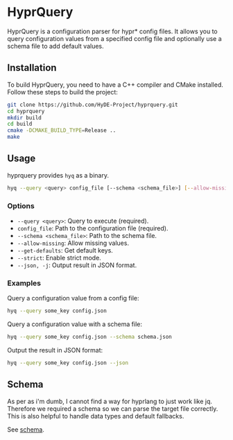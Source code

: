 # HyprQuery

HyprQuery is a configuration parser for hypr\* config files. It allows you to query configuration values from a specified config file and optionally use a schema file to add default values.

## Installation

To build HyprQuery, you need to have a C++ compiler and CMake installed. Follow these steps to build the project:

```sh
git clone https://github.com/HyDE-Project/hyprquery.git
cd hyprquery
mkdir build
cd build
cmake -DCMAKE_BUILD_TYPE=Release ..
make
```

## Usage

hyprquery provides `hyq` as a binary.

```sh
hyq --query <query> config_file [--schema <schema_file>] [--allow-missing] [--get-defaults] [--strict] [--json]
```

### Options

- `--query <query>`: Query to execute (required).
- `config_file`: Path to the configuration file (required).
- `--schema <schema_file>`: Path to the schema file.
- `--allow-missing`: Allow missing values.
- `--get-defaults`: Get default keys.
- `--strict`: Enable strict mode.
- `--json, -j`: Output result in JSON format.

### Examples

Query a configuration value from a config file:

```sh
hyq --query some_key config.json
```

Query a configuration value with a schema file:

```sh
hyq --query some_key config.json --schema schema.json
```

Output the result in JSON format:

```sh
hyq --query some_key config.json --json
```

## Schema

As per as i'm dumb, I cannot find a way for hyprlang to just work like jq. Therefore we required a schema so we can parse the target file correctly.
This is also helpful to handle data types and default fallbacks.

See [schema](./schema).
